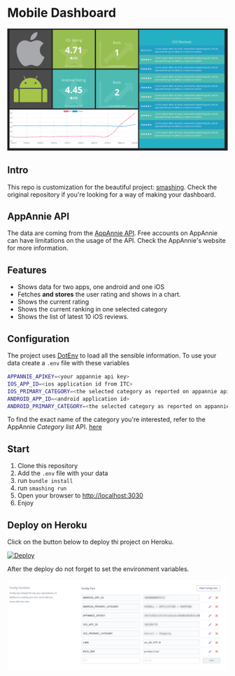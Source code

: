 # Mobile Dashboard

![](screenshot.png)

## Intro
This repo is customization for the beautiful project: [smashing](https://github.com/Smashing/smashing). Check the original repository if you're looking for a way of making your dashboard.

## AppAnnie API
The data are coming from the [AppAnnie API](https://www.appannie.com/de/tours/app-analytics-platform/). Free accounts on AppAnnie can have limitations on the usage of the API. Check the AppAnnie's website for more information.



## Features

* Shows data for two apps, one android and one iOS
* Fetches **and stores** the user rating and shows in a chart.
* Shows the current rating
* Shows the current ranking in one selected category
* Shows the list of latest 10 iOS reviews.


## Configuration
The project uses [DotEnv](https://github.com/bkeepers/dotenv) to load all the sensible information.
To use your data create a `.env` file with these variables

```bash
APPANNIE_APIKEY=<your appannie api key>
IOS_APP_ID=<ios application id from ITC>
IOS_PRIMARY_CATEGORY=<the selected category as reported on appannie api>
ANDROID_APP_ID=<android application id>
ANDROID_PRIMARY_CATEGORY=<the selected category as reported on appannie api>
```

To find the exact name of the category you're interested, refer to the AppAnnie _Category list_ API. [here](https://support.appannie.com/hc/en-us/articles/115014388108-2-Category-List)


## Start

1. Clone this repository
2. Add the `.env` file with your data
3. run `bundle install`
4. run `smashing run`
5. Open your browser to [http://localhost:3030](http://localhost:3030)
6. Enjoy


## Deploy on Heroku
Click on the button below to deploy thi project on Heroku.


[![Deploy](https://www.herokucdn.com/deploy/button.svg)](https://heroku.com/deploy)

After the deploy do not forget to set the environment variables.

![](heroku_screenshot.png)